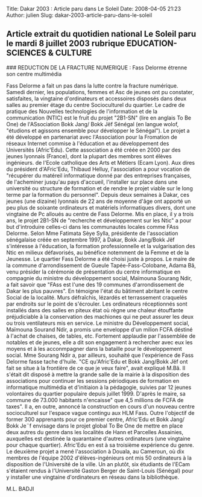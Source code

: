 Title: Dakar 2003 : Article paru dans Le Soleil
Date: 2008-04-05 21:23
Author: julien
Slug: dakar-2003-article-paru-dans-le-soleil

Article extrait du quotidien national Le Soleil paru le mardi 8 juillet 2003 rubrique EDUCATION-SCIENCES & CULTURE
------------------------------------------------------------------------------------------------------------------

</p>
### REDUCTION DE LA FRACTURE NUMERIQUE : Fass Delorme étrenne son centre multimédia

</p>
Fass Delorme a fait un pas dans la lutte contre la fracture numérique.
Samedi dernier, les populations, femmes et Asc de jeunes ont pu
constater, satisfaites, la vingtaine d'ordinateurs et accessoires
disposés dans deux salles au premier étage du centre Socioculturel du
quartier.  
Le cadre de pratique des Nouvelles technologies de l'information et de
la communication (NTIC) est le fruit du projet "2B1-SN" (lire en anglais
To Be One) de l'ASsociation Bokk Jang/ Bokk Jëf Sénégal (en langue
wolof, "étudions et agissons ensemble pour développer le Sénégal"). Le
projet a été développé en partenariat avec l'Association pour la
Fromation de réseaux Internet commise à l'éducation et au développement
des Universités (Afric'Edu). Cette association a été créée en 2000 par
des jeunes lyonnais (France), dont la plupart des membres sont élèves
ingénieurs.  
de l'Ecole catholique des Arts et Métiers (Ecam Lyon). Aux dires du
président d'AFric'Edu, Thibaud Helluy, l'association a pour vocation de
"récupérer du matéreil informatique donné par des entreprises
françaises, de l'acheminer jusqu'au pays d'accueil, l'installer sur
place dans une université ou structure de formation et de rendre le
projet viable sur le long terme par la formation du personnel". Depuis
deux semaines à Dakar, ces jeunes (une dizaine) lyonnais de 22 ans de
moyenne d'âge ont apporté un peu plus de soixante ordinateurs et
matériels informatiques divers, dont une vingtaine de Pc alloués au
centre de Fass Delorme. Mis en place, il y a trois ans, le projet 2B1-SN
de "recherche et développement sur les Ntic" a pour but d'introduire
celles-ci dans les communautés locales comme FAss Delorme. Selon Mme
Fatimata Sèye Sylla, présidente de l'association sénégalaise créée en
septembre 1997, à Dakar, Bokk Jang/Bokk Jëf s'intéresse à l'éducation,
la formation professionnelle et la vulgarisation des Ntic en milieux
défavorisés, au bénéfice notemment de la Femme et de la Jeunesse.  
Le quartier Fass Delorme a été choisi juste à propos. Le maire de la
commune d'arrondissement de Gueule Tapée-Fass-Colobane, Adama Bâ, venu
présider la cérémonie de présentation du centre informatique en
compagnie du ministre du développement social, Maïmouna Sourang Ndir, a
fait savoir que "FAss est l'une des 19 communes d'arrondissement de
Dakar les plus pauvres". En témoigne l'état du bâtiment abritant le
centre Social de la localité. Murs défraîchis, lézardés et terrassement
craquelés par endroits sur le point de s'écrouler. Les ordinateurs
réceptionnés sont installés dans des salles en piteux état où règne une
chaleur étouffante préjudiciable à la conservation des machiones qui ne
peut assurer les deux ou trois ventilateurs mis en service.  
Le ministre du Développement social, Maïmouna Sourand Ndir, a promis une
enveloppe d'un milion FCFA déstiné à l'achat de chaises, de tables, etc.
Fortement applaudie par l'assemblée de notables et de jeunes, elle a dit
son engagement à rechercher avec eux les moyens et à les acconmpagner
dans la bataille pour le développement social.  
Mme Sourang Ndir a, par ailleurs, souhaité que l'expérience de Fass
Delorme fasse tache d'huile.  
"CE qu'Afric'Edu et Bokk Jang/Bokk Jëf ont fait se situe à la frontière
de ce que je veux faire", avait expliqué M.Bâ. Il s'était dit disposé à
mettre la grande salle de la mairie à la disposition des associations
pour continuer les sessions périodiques de formation en informatique
multimédia et d'initiaion à la pédagogie, suivies par 12 jeunes
volontaires du quartier populaire depuis juillet 1999. D'après le maire,
sa commune de 73.000 habitants n'encaisse" que 4,5 millions de FCFA de
taxes".  
Il a, en outre, annoncé la construction en cours d'un nouveau centre
socioculturel sur l'espace vague contingu aux HLM Fass.  
Outre l'objectif de former 300 apprenants pour ce premier centre,
Afric'Edu et Bokk Jang/ Bokk Je¨f envisage dans le projet global To Be
One de mettre en place deux autres du genre dans les localités de Hann
et Parcelles Assainies, auxquelles est destinée la quarantaine d'autres
ordinateurs (une vingtaine pour chaque quartier).  
Afric'Edu en est à sa troisième expérience du genre. Le deuxième projet
a mené l'association à Douala, au Cameroun, où dix membres de l'équipe
2002 d'élèves-ingénieurs ont mis 50 ordinateurs à la disposition de
l'Université de la ville. Un an plutôt, six étudiants de l'ECam
s'étaient rendus à l'Université Gaston Berger de Saint-Louis (Sénégal)
pour y installer une vingtaine d'ordinateurs en réseau dans la
bibliothèque.

</p>
M.L. BADJI

</p>

